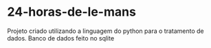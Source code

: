 # 24-horas-de-le-mans
Projeto criado utilizando a linguagem do python para o tratamento de dados. Banco de dados feito no sqlite 
